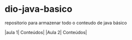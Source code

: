 # dio-java-basico
repositorio para armazenar todo o conteudo de java básico

|aula 1| Conteúdos|
|Aula 2| Conteúdos|
